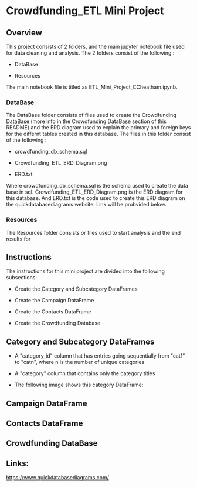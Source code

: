 # Crowdfunding_ETL Mini Project 

## Overview

This project consists of 2 folders, and the main jupyter notebook file used for data cleaning and analysis. The 2 folders consist of the following :

* DataBase

* Resources

The main notebook file is titled as ETL_Mini_Project_CCheatham.ipynb. 

### DataBase

The DataBase folder consists of files used to create the Crowdfunding DataBase (more info in the Crowdfunding DataBase section of this README) and the ERD diagram used to explain the primary and foreign keys for the differnt tables created in this database. The files in this folder consist of the following : 

* crowdfunding_db_schema.sql

* Crowdfunding_ETL_ERD_Diagram.png

* ERD.txt

Where crowdfunding_db_schema.sql is the schema used to create the data base in sql. Crowdfunding_ETL_ERD_Diagram.png is the ERD diagram for this database. And ERD.txt is the code used to create this ERD diagram on the quickdatabasediagrams website. Link will be probvided below. 

### Resources

The Resources folder consists or files used to start analysis and the end results for 

## Instructions

The instructions for this mini project are divided into the following subsections:

* Create the Category and Subcategory DataFrames

* Create the Campaign DataFrame

* Create the Contacts DataFrame

* Create the Crowdfunding Database

## Category and Subcategory DataFrames



* A "category_id" column that has entries going sequentially from "cat1" to "catn", where n is the number of unique categories

* A "category" column that contains only the category titles

* The following image shows this category DataFrame:

## Campaign DataFrame

## Contacts DataFrame

## Crowdfunding DataBase

## Links:

https://www.quickdatabasediagrams.com/ 

